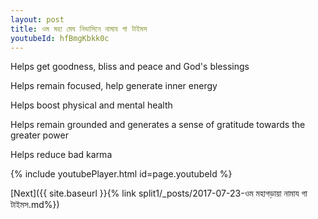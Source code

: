 ```yaml
---
layout: post
title: ওম মহা মেঘ নিভাসিনে নামায গা টাইমস
youtubeId: hfBmgKbkk0c
---
```

 
 
Helps get goodness, bliss and peace and God's blessings
 
Helps remain focused, help generate inner energy 
 
Helps boost physical and mental health 
 
Helps remain grounded and generates a sense of gratitude towards the greater power 
 
Helps reduce bad karma
 
 
 
 


{% include youtubePlayer.html id=page.youtubeId %}
 
[Next]({{ site.baseurl }}{% link  split1/_posts/2017-07-23-ওম মহাগড়ায়া নামায গা টাইমস.md%})
 
